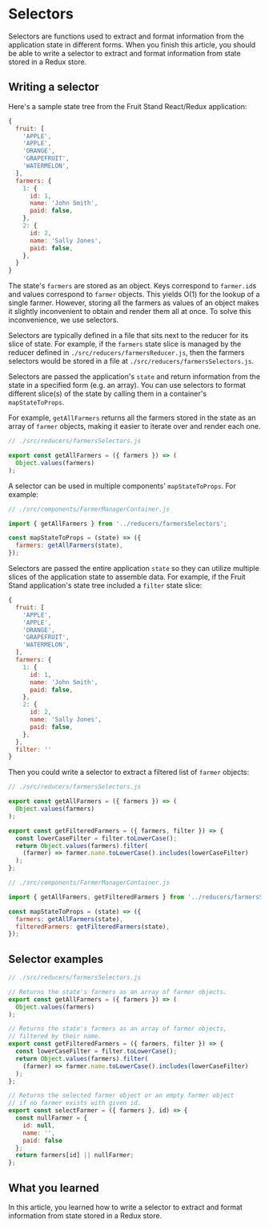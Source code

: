 
# Selectors

Selectors are functions used to extract and format information from the
application state in different forms. When you finish this article, you should
be able to write a selector to extract and format information from state stored
in a Redux store.

## Writing a selector

Here's a sample state tree from the Fruit Stand React/Redux application:

```js
{
  fruit: [
    'APPLE',
    'APPLE',
    'ORANGE',
    'GRAPEFRUIT',
    'WATERMELON',
  ],
  farmers: {
    1: {
      id: 1,
      name: 'John Smith',
      paid: false,
    },
    2: {
      id: 2,
      name: 'Sally Jones',
      paid: false,
    },
  }
}
```

The state's `farmers` are stored as an object. Keys correspond to `farmer.id`s
and values correspond to `farmer` objects. This yields O(1) for the lookup of a
single farmer. However, storing all the farmers as values of an object makes it
slightly inconvenient to obtain and render them all at once. To solve this
inconvenience, we use selectors.

Selectors are typically defined in a file that sits next to the reducer for its
slice of state. For example, if the `farmers` state slice is managed by the
reducer defined in `./src/reducers/farmersReducer.js`, then the farmers
selectors would be stored in a file at `./src/reducers/farmersSelectors.js`.

Selectors are passed the application's `state` and return information from the
state in a specified form (e.g. an array). You can use selectors to format
different slice(s) of the state by calling them in a container's
`mapStateToProps`.

For example, `getAllFarmers` returns all the farmers stored in the state as an
array of `farmer` objects, making it easier to iterate over and render each one.

```js
// ./src/reducers/farmersSelectors.js

export const getAllFarmers = ({ farmers }) => (
  Object.values(farmers)
);
```

A selector can be used in multiple components' `mapStateToProps`. For example:

```js
// ./src/components/FarmerManagerContainer.js

import { getAllFarmers } from '../reducers/farmersSelectors';

const mapStateToProps = (state) => ({
  farmers: getAllFarmers(state),
});
```

Selectors are passed the entire application `state` so they can utilize multiple
slices of the application state to assemble data. For example, if the Fruit
Stand application's state tree included a `filter` state slice:


```js
{
  fruit: [
    'APPLE',
    'APPLE',
    'ORANGE',
    'GRAPEFRUIT',
    'WATERMELON',
  ],
  farmers: {
    1: {
      id: 1,
      name: 'John Smith',
      paid: false,
    },
    2: {
      id: 2,
      name: 'Sally Jones',
      paid: false,
    },
  },
  filter: ''
}
```

Then you could write a selector to extract a filtered list of `farmer` objects:

```js
// ./src/reducers/farmersSelectors.js

export const getAllFarmers = ({ farmers }) => (
  Object.values(farmers)
);

export const getFilteredFarmers = ({ farmers, filter }) => {
  const lowerCaseFilter = filter.toLowerCase();
  return Object.values(farmers).filter(
    (farmer) => farmer.name.toLowerCase().includes(lowerCaseFilter)
  );
};
```

```js
// ./src/components/FarmerManagerContainer.js

import { getAllFarmers, getFilteredFarmers } from '../reducers/farmersSelectors';

const mapStateToProps = (state) => ({
  farmers: getAllFarmers(state),
  filteredFarmers: getFilteredFarmers(state),
});
```

## Selector examples

```js
// ./src/reducers/farmersSelectors.js

// Returns the state's farmers as an array of farmer objects.
export const getAllFarmers = ({ farmers }) => (
  Object.values(farmers)
);

// Returns the state's farmers as an array of farmer objects,
// filtered by their name.
export const getFilteredFarmers = ({ farmers, filter }) => {
  const lowerCaseFilter = filter.toLowerCase();
  return Object.values(farmers).filter(
    (farmer) => farmer.name.toLowerCase().includes(lowerCaseFilter)
  );
};

// Returns the selected farmer object or an empty farmer object
// if no farmer exists with given id.
export const selectFarmer = ({ farmers }, id) => {
  const nullFarmer = {
    id: null,
    name: '',
    paid: false
  };
  return farmers[id] || nullFarmer;
};
```

## What you learned

In this article, you learned how to write a selector to extract and format
information from state stored in a Redux store.
